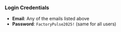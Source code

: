 

### **Login Credentials**
- **Email**: Any of the emails listed above
- **Password**: `FactoryPulse2025!` (same for all users)

